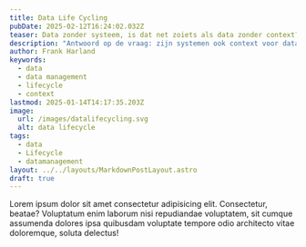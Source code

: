 ```yaml
---
title: Data Life Cycling
pubDate: 2025-02-12T16:24:02.032Z
teaser: Data zonder systeem, is dat net zoiets als data zonder context? Hoe fietsen we de data de cirkel rond?
description: "Antwoord op de vraag: zijn systemen ook context voor data? Hoe fietsen we de data het cirkeltje rond."
author: Frank Harland
keywords:
  - data
  - data management
  - lifecycle
  - context
lastmod: 2025-01-14T14:17:35.203Z
image:
  url: /images/datalifecycling.svg
  alt: data lifecycle
tags:
  - data
  - Lifecycle
  - datamanagement
layout: ../../layouts/MarkdownPostLayout.astro
draft: true
---
```

Lorem ipsum dolor sit amet consectetur adipisicing elit. Consectetur, beatae? Voluptatum enim laborum nisi repudiandae voluptatem, sit cumque assumenda dolores ipsa quibusdam voluptate tempore odio architecto vitae doloremque, soluta delectus!